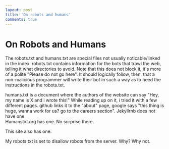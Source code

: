 ```yaml
---
layout: post
title: 'On robots and humans'
comments: true
---
```


<h1> On Robots and Humans </h1>

The robots.txt and humans.txt are special files not usually noticable/linked in the index. robots.txt contains
information for the bots that trawl the web, telling it what directories to avoid. Note that this does not block
it, it's more of a polite "Please do not go here". It should logically follow, then, that a non-malicious programmer will
write their bot in such a way as to heed the instructions in the robots.txt.

humans.txt is a document where the authors of the website can say "Hey, my name is X and i wrote this!" 
While reading up on it, i tried it with a few different pages. github links it to the "about" page, google says
"this thing is huge, wanna work for us? go to the careers section". Jekyllrnb does not have one.  
Humanstxt.org has one. No surprise there.

This site also has one.

My robots.txt is set to disallow robots from the server. 
Why? Why not.